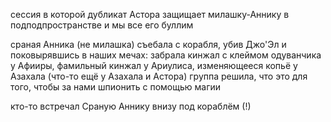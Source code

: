 сессия в которой дубликат Астора защищает милашку-Аннику в подподпространстве и мы все его буллим

сраная Анника (не милашка) съебала с корабля, убив Джо'Эл и поковырявшись в наших мечах: забрала кинжал с клеймом одуванчика у Афииры, фамильный кинжал у Ариулиса, изменяющееся копьё у Азахала (что-то ещё у Азахала и Астора)
группа решила, что это для того, чтобы за нами шпионить с помощью магии

кто-то встречал Сраную Аннику внизу под кораблём (!)